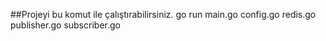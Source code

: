 ##Projeyi bu komut ile çalıştırabilirsiniz.
go run main.go config.go redis.go publisher.go subscriber.go
